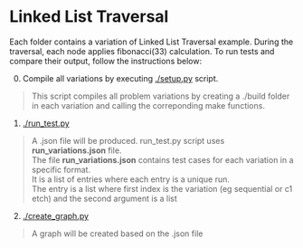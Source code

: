 # Linked List Traversal

Each folder contains a variation of Linked List Traversal example.
During the traversal, each node applies fibonacci(33) calculation.
To run tests and compare their output, follow the instructions below:

0. Compile all variations by executing [./setup.py](./setup.py) script.
> This script compiles all problem variations by creating a ./build folder 
  in each variation and calling the correponding make functions.
1. [./run_test.py](./run_test.py)
> A .json file will be produced.
> run_test.py script uses __run_variations.json__ file.<br />
> The file __run_variations.json__ contains test cases for each variation in a specific format.<br />
> It is a list of entries where each entry is a unique run.<br />
> The entry is a list where first index is the variation (eg sequential or c1 etch) and the second argument is a list<br />
2. [./create_graph.py](./create_graph.py)
> A graph will be created based on the .json file








